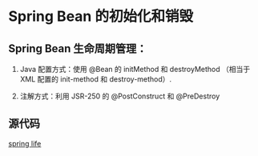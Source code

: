 # Spring Bean 的初始化和销毁

## Spring Bean 生命周期管理：

1. Java 配置方式：使用 @Bean 的 initMethod 和 destroyMethod （相当于 XML 配置的 init-method 和 destroy-method）.

2. 注解方式：利用 JSR-250 的 @PostConstruct 和 @PreDestroy

## 源代码

[spring life](../spring-config/src/main/java/com/xc/spring/config/life)